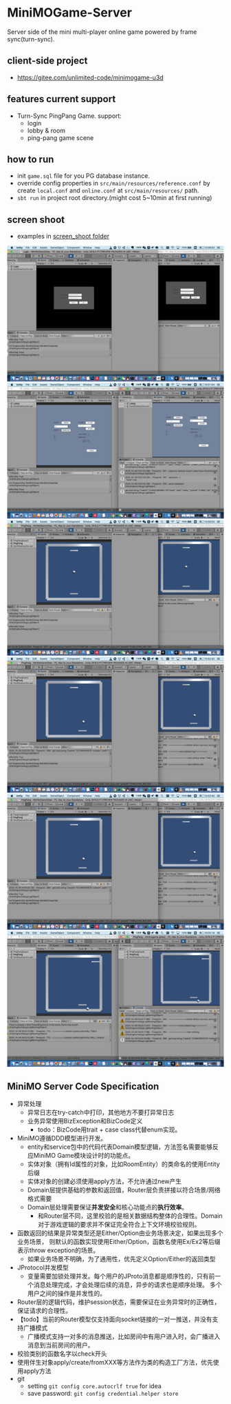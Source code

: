 # MiniMOGame-Server
Server side of the mini multi-player online game powered by frame sync(turn-sync).

## client-side project
- https://gitee.com/unlimited-code/minimogame-u3d

## features current support
- Turn-Sync PingPang Game. support:
    - login
    - lobby & room
    - ping-pang game scene

## how to run
- init `game.sql` file for you PG database instance.
- override config properties in `src/main/resources/reference.conf` by create `local.conf` and `online.conf` at `src/main/resources/` path.
- `sbt run` in project root directory.(might cost 5~10min at first running)

## screen shoot
- examples in [screen_shoot folder](https://github.com/Unlimited-Works/MiniMoGame-Server/tree/master/screen_shoot)  

![pingpang_login](https://github.com/Unlimited-Works/MiniMoGame-Server/blob/master/screen_shoot/pingpang_login.png?raw=true)
![pingpang_lobby](https://github.com/Unlimited-Works/MiniMoGame-Server/blob/master/screen_shoot/pingpang_lobby.png?raw=true)
![pingpang_game_begin](https://github.com/Unlimited-Works/MiniMoGame-Server/blob/master/screen_shoot/pingpang_game_begin.png?raw=true)
![pingpang_game_begin](https://github.com/Unlimited-Works/MiniMoGame-Server/blob/master/screen_shoot/pingpang_game_a.png?raw=true)
![pingpang_game_b](https://github.com/Unlimited-Works/MiniMoGame-Server/blob/master/screen_shoot/pingpang_game_a.png?raw=true)
![pingpang_game_end](https://github.com/Unlimited-Works/MiniMoGame-Server/blob/master/screen_shoot/pingpang_game_end.png?raw=true)

## MiniMO Server Code Specification
- 异常处理
    - 异常日志在try-catch中打印，其他地方不要打异常日志
    - 业务异常使用BizException和BizCode定义
        - todo：BizCode用trait + case class代替enum实现。
- MiniMO遵循DDD模型进行开发。
    - entity和service包中的代码代表Domain模型逻辑，方法签名需要能够反应MiniMO Game模块设计时的功能点。
    - 实体对象（拥有Id属性的对象，比如RoomEntity）的类命名的使用Entity后缀
    - 实体对象的创建必须使用apply方法，不允许通过new产生
    - Domain层提供基础的参数和返回值，Router层负责拼接以符合场景/网络格式需要
    - Domain层处理需要保证**并发安全**和核心功能点的**执行效率**。
        - 和Router层不同，这里校验的是相关数据结构整体的合理性。Domain对于游戏逻辑的要求并不保证完全符合上下文环境校验规则。
- 函数返回的结果是异常类型还是Either/Option由业务场景决定，如果出现多个业务场景，
  则默认的函数实现使用Either/Option，函数名使用Ex/Ex2等后缀表示throw exception的场景。
    - 如果业务场景不明确，为了通用性，优先定义Option/Either的返回类型
- JProtocol并发模型
    - 变量需要加锁处理并发。每个用户的JProto消息都是顺序性的，只有前一个消息处理完成，才会处理后续的消息，异步的请求也是顺序处理。
      多个用户之间的操作是并发性的。
- Router层的逻辑代码，维护session状态，需要保证在业务异常时的正确性，保证请求的合理性。
- 【todo】当前的Router模型仅支持面向socket链接的一对一推送，并没有支持广播模式
    - 广播模式支持一对多的消息推送，比如房间中有用户进入时，会广播进入消息到当前房间的用户。
- 校验类别的函数名字以check开头
- 使用伴生对象apply/create/fromXXX等方法作为类的构造工厂方法，优先使用apply方法
- git
    - setting `git config core.autocrlf true` for idea
    - save password: `git config credential.helper store`